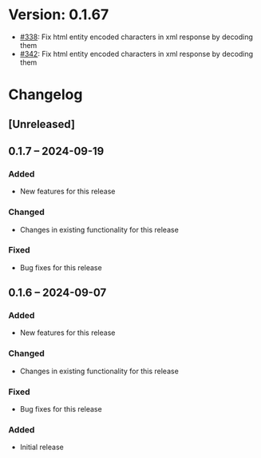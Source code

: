 # Version: 0.1.67

* [#338](https://github.com/ConductionNL/openconnector/pull/338): Fix html entity encoded characters in xml response by decoding them
* [#342](https://github.com/ConductionNL/openconnector/pull/342): Fix html entity encoded characters in xml response by decoding them


# Changelog

## [Unreleased]
## 0.1.7 – 2024-09-19
### Added
- New features for this release

### Changed
- Changes in existing functionality for this release

### Fixed
- Bug fixes for this release

## 0.1.6 – 2024-09-07
### Added
- New features for this release

### Changed
- Changes in existing functionality for this release

### Fixed
- Bug fixes for this release

### Added
- Initial release

